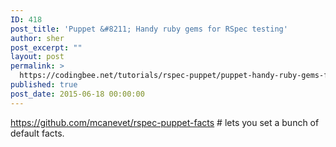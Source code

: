 ```yaml
---
ID: 418
post_title: 'Puppet &#8211; Handy ruby gems for RSpec testing'
author: sher
post_excerpt: ""
layout: post
permalink: >
  https://codingbee.net/tutorials/rspec-puppet/puppet-handy-ruby-gems-for-rspec-testing
published: true
post_date: 2015-06-18 00:00:00
---
```

https://github.com/mcanevet/rspec-puppet-facts  # lets you set a bunch of default facts.